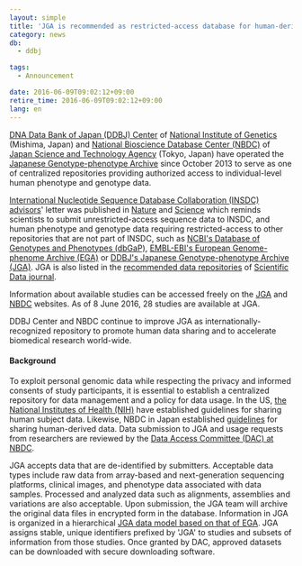 ```yaml
---
layout: simple
title: 'JGA is recommended as restricted-access database for human-derived data by Scientific Data, open letters published in Nature and Science'
category: news
db:
  - ddbj

tags:
  - Announcement

date: 2016-06-09T09:02:12+09:00
retire_time: 2016-06-09T09:02:12+09:00
lang: en
---
```


<p><a href="/index-e.html">DNA Data Bank of Japan (DDBJ) Center</a> of <a href="https://www.nig.ac.jp/nig/en/">National Institute of Genetics</a> (Mishima, Japan) and <a href="http://humandbs.biosciencedbc.jp/en/">National Bioscience Database Center (NBDC)</a> of <a href="http://www.jst.go.jp/EN/index.html">Japan Science and Technology Agency</a> (Tokyo, Japan) have operated the <a href="/jga">Japanese Genotype-phenotype Archive</a> since October 2013 to serve as one of centralized repositories providing authorized access to individual-level human phenotype and genotype data.</p>

<p><a href="http://www.insdc.org/advisors">International Nucleotide Sequence Database Collaboration (INSDC) advisors</a>' letter was published in <a href="http://www.nature.com/nature/journal/v533/n7602/full/533179a.html">Nature</a> and <a href="http://science.sciencemag.org/content/early/2016/05/10/science.aaf7672">Science</a> which reminds scientists to submit unrestricted-access sequence data to INSDC, and human phenotype and genotype data requiring restricted-access to other repositories that are not part of INSDC, such as <a href="http://www.ncbi.nlm.nih.gov/gap">NCBI's Database of Genotypes and Phenotypes (dbGaP)</a>, <a href="https://www.ebi.ac.uk/ega/home">EMBL-EBI's European Genome-phenome Archive (EGA)</a> or <a href="/jga">DDBJ's Japanese Genotype-phenotype Archive (JGA)</a>. JGA is also listed in the <a href="http://www.nature.com/sdata/policies/repositories">recommended data repositories</a> of <a href="http://www.nature.com/sdata/">Scientific Data journal</a>.</p>

<p>Information about available studies can be accessed freely on the <a href="https://ddbj.nig.ac.jp/jga/viewer/view/studies">JGA</a> and <a href="http://humandbs.biosciencedbc.jp/en/data-use/all-researches">NBDC</a> websites. As of 8 June 2016, 28 studies are available at JGA.</p>

<p>DDBJ Center and NBDC continue to improve JGA as internationally-recognized repository to promote human data sharing and to accelerate biomedical research world-wide.</p>

<h4>Background</h4>

<p>To exploit personal genomic data while respecting the privacy and informed consents of study participants, it is essential to establish a centralized repository for data management and a policy for data usage. In the US, <a href="https://www.nih.gov/">the National Institutes of Health (NIH)</a> have established guidelines for sharing human subject data. Likewise, NBDC in Japan established <a href="http://humandbs.biosciencedbc.jp/en/guidelines/data-sharing-guidelines">guidelines</a> for sharing human-derived data. Data submission to JGA and usage requests from researchers are reviewed by the <a href="http://humandbs.biosciencedbc.jp/en/dac">Data Access Committee (DAC) at NBDC</a>.</p>

<p>JGA accepts data that are de-identified by submitters. Acceptable data types include raw data from array-based and next-generation sequencing platforms, clinical images, and phenotype data associated with data samples. Processed and analyzed data such as alignments, assemblies and variations are also acceptable. Upon submission, the JGA team will archive the original data files in encrypted form in the database. Information in JGA is organized in a hierarchical <a href="/jga/services/index.html#metadata">JGA data model based on that of EGA</a>. JGA assigns stable, unique identifiers prefixed by 'JGA' to studies and subsets of information from those studies. Once granted by DAC, approved datasets can be downloaded with secure downloading software.</p>

